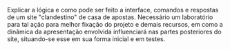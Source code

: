 Explicar a lógica e como pode ser feito a interface, comandos e respostas de um site "clandestino" de casa de apostas. Necessário um laboratório para tal ação para melhor fixação do projeto e demais recursos, em como a dinâmica da apresentação envolvida influenciará nas partes posteriores do site, situando-se esse em sua forma inicial e em testes.
